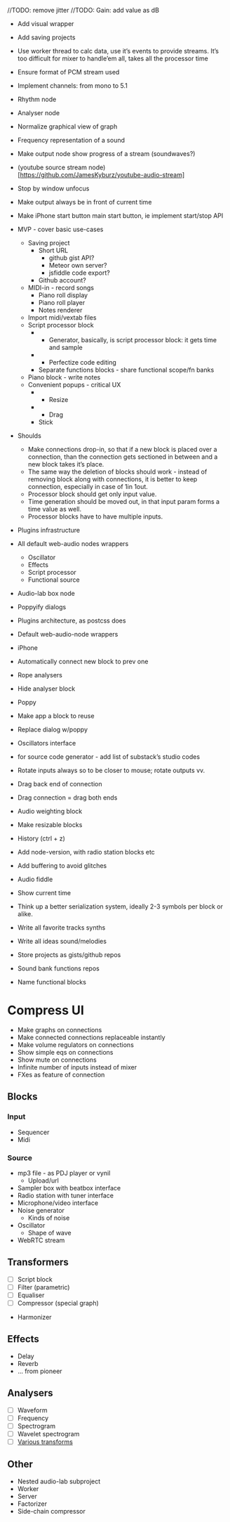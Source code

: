 
//TODO: remove jitter
//TODO: Gain: add value as dB

* Add visual wrapper
* Add saving projects
* Use worker thread to calc data, use it’s events to provide streams. It’s too difficult for mixer to handle’em all, takes all the processor time
* Ensure format of PCM stream used
* Implement channels: from mono to 5.1
* Rhythm node
* Analyser node
* Normalize graphical view of graph
* Frequency representation of a sound
* Make output node show progress of a stream (soundwaves?)
* (youtube source stream node)[https://github.com/JamesKyburz/youtube-audio-stream]
* Stop by window unfocus
* Make output always be in front of current time


* Make iPhone start button main start button, ie implement start/stop API

* MVP - cover basic use-cases
	* Saving project
		* Short URL
			* github gist API?
			* Meteor own server?
			* jsfiddle code export?
		* Github account?
	* MIDI-in - record songs
		* Piano roll display
		* Piano roll player
		* Notes renderer
	* Import midi/vextab files
	* Script processor block
		* + Generator, basically, is script processor block: it gets time and sample
		* + Perfectize code editing
		* Separate functions blocks - share functional scope/fn banks
	* Piano block - write notes
	* Convenient popups - critical UX
		* + Resize
		* + Drag
		* Stick

* Shoulds
	* Make connections drop-in, so that if a new block is placed over a connection, than the connection gets sectioned in between and a new block takes it’s place.
	* The same way the deletion of blocks should work - instead of removing block along with connections, it is better to keep connection, especially in case of 1in 1out.
	* Processor block should get only input value.
	* Time generation should be moved out, in that input param forms a time value as well.
	* Processor blocks have to have multiple inputs.

* Plugins infrastructure
* All default web-audio nodes wrappers
	* Oscillator
	* Effects
	* Script processor
	* Functional source
* Audio-lab box node
* Poppyify dialogs

* Plugins architecture, as postcss does
* Default web-audio-node wrappers
* iPhone
* Automatically connect new block to prev one
* Rope analysers
* Hide analyser block
* Poppy
* Make app a block to reuse
* Replace dialog w/poppy
* Oscillators interface
* for source code generator - add list of substack’s studio codes
* Rotate inputs always so to be closer to mouse; rotate outputs vv.
* Drag back end of connection
* Drag connection = drag both ends
* Audio weighting block
* Make resizable blocks
* History (ctrl + z)
* Add node-version, with radio station blocks etc
* Add buffering to avoid glitches
* Audio fiddle
* Show current time
* Think up a better serialization system, ideally 2-3 symbols per block or alike.
* Write all favorite tracks synths
* Write all ideas sound/melodies
* Store projects as gists/github repos
* Sound bank functions repos
* Name functional blocks


# Compress UI

* Make graphs on connections
* Make connected connections replaceable instantly
* Make volume regulators on connections
* Show simple eqs on connections
* Show mute on connections
* Infinite number of inputs instead of mixer
* FXes as feature of connection


## Blocks

### Input

* Sequencer
* Midi

### Source

* mp3 file - as PDJ player or vynil
	* Upload/url
* Sampler box with beatbox interface
* Radio station with tuner interface
* Microphone/video interface
* Noise generator
	* Kinds of noise
* Oscillator
	* Shape of wave
* WebRTC stream

## Transformers

* [ ] Script block
* [ ] Filter (parametric)
* [ ] Equaliser
* [ ] Compressor (special graph)
* Harmonizer

## Effects

* Delay
* Reverb
* ... from pioneer

## Analysers

* [ ] Waveform
* [ ] Frequency
* [ ] Spectrogram
* [ ] Wavelet spectrogram
* [ ] [Various transforms](https://en.wikipedia.org/wiki/Wigner_distribution_function)

## Other

* Nested audio-lab subproject
* Worker
* Server
* Factorizer
* Side-chain compressor